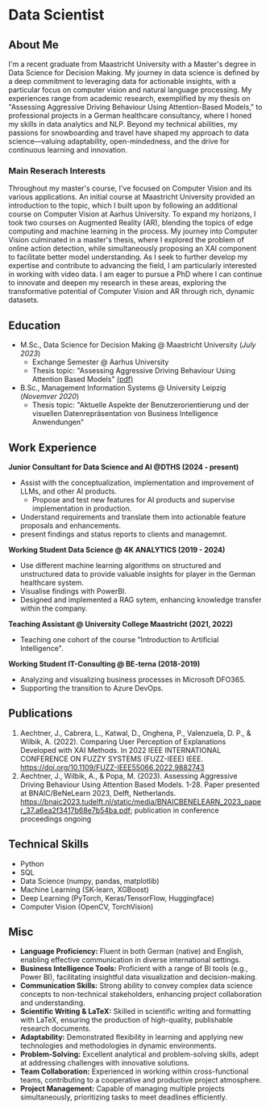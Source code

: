 # Data Scientist

## About Me
I'm a recent graduate from Maastricht University with a Master's degree in Data Science for Decision Making. My journey in data science is defined by a deep commitment to leveraging data for actionable insights, with a particular focus on computer vision and natural language processing. My experiences range from academic research, exemplified by my thesis on "Assessing Aggressive Driving Behaviour Using Attention-Based Models," to professional projects in a German healthcare consultancy, where I honed my skills in data analytics and NLP. Beyond my technical abilities, my passions for snowboarding and travel have shaped my approach to data science—valuing adaptability, open-mindedness, and the drive for continuous learning and innovation.

### Main Reserach Interests
Throughout my master's course, I've focused on Computer Vision and its various applications. An initial course at Maastricht University provided an introduction to the topic, which I built upon by following an additional course on Computer Vision at Aarhus University. To expand my horizons, I took two courses on Augmented Reality (AR), blending the topics of edge computing and machine learning in the process. My journey into Computer Vision culminated in a master's thesis, where I explored the problem of online action detection, while simultaneously proposing an XAI component to facilitate better model understanding. As I seek to further develop my expertise and contribute to advancing the field, I am particularly interested in working with video data. I am eager to pursue a PhD where I can continue to innovate and deepen my research in these areas, exploring the transformative potential of Computer Vision and AR through rich, dynamic datasets.

## Education
- M.Sc., Data Science for Decision Making @ Maastricht University (_July 2023_)
    - Exchange Semester @ Aarhus University
    - Thesis topic: "Assessing Aggressive Driving Behaviour Using Attention Based Models" [(pdf)](https://github.com/unofficial-Jona/assessing_ADB/blob/main/thesis.pdf)
- B.Sc., Management Information Systems @ University Leipzig (_Novemver 2020_)
    - Thesis topic: "Aktuelle Aspekte der Benutzerorientierung und der visuellen Datenrepräsentation von Business Intelligence Anwendungen"

## Work Experience
**Junior Consultant for Data Science and AI @DTHS (2024 - present)**
- Assist with the conceptualization, implementation and improvement of LLMs, and other AI products.
    - Propose and test new features for AI products and supervise implementation in production.
- Understand requirements and translate them into actionable feature proposals and enhancements.
- present findings and status reports to clients and managemnt.

**Working Student Data Science @ 4K ANALYTICS (2019 - 2024)**
- Use different machine learning algorithms on structured and unstructured data to provide valuable insights for player in the German healthcare system.
- Visualise findings with PowerBI.
- Designed and implemented a RAG sytem, enhancing knowledge transfer within the company.

**Teaching Assistant @ University College Maastricht (2021, 2022)**
- Teaching one cohort of the course "Introduction to Artificial Intelligence".

**Working Student IT-Consulting @ BE-terna (2018-2019)**
- Analyzing and visualizing business processes in Microsoft DFO365.
- Supporting the transition to Azure DevOps.

## Publications
1. Aechtner, J., Cabrera, L., Katwal, D., Onghena, P., Valenzuela, D. P., & Wilbik, A. (2022). Comparing User Perception of Explanations Developed with XAI Methods. In 2022 IEEE INTERNATIONAL CONFERENCE ON FUZZY SYSTEMS (FUZZ-IEEE) IEEE. https://doi.org/10.1109/FUZZ-IEEE55066.2022.9882743
2. Aechtner, J., Wilbik, A., & Popa, M. (2023). Assessing Aggressive Driving Behaviour Using Attention Based Models. 1-28. Paper presented at BNAIC/BeNeLearn 2023, Delft, Netherlands. https://bnaic2023.tudelft.nl/static/media/BNAICBENELEARN_2023_paper_37.a6ea2f3417b68e7b54ba.pdf; publication in conference proceedings ongoing

## Technical Skills
- Python
- SQL
- Data Science (numpy, pandas, matplotlib)
- Machine Learning (SK-learn, XGBoost)
- Deep Learning (PyTorch, Keras/TensorFlow, Huggingface)
- Computer Vision (OpenCV, TorchVision)

## Misc
- **Language Proficiency:** Fluent in both German (native) and English, enabling effective communication in diverse international settings.
- **Business Intelligence Tools:** Proficient with a range of BI tools (e.g., Power BI), facilitating insightful data visualization and decision-making.
- **Communication Skills:** Strong ability to convey complex data science concepts to non-technical stakeholders, enhancing project collaboration and understanding.
- **Scientific Writing & LaTeX:** Skilled in scientific writing and formatting with LaTeX, ensuring the production of high-quality, publishable research documents.
- **Adaptability:** Demonstrated flexibility in learning and applying new technologies and methodologies in dynamic environments.
- **Problem-Solving:** Excellent analytical and problem-solving skills, adept at addressing challenges with innovative solutions.
- **Team Collaboration:** Experienced in working within cross-functional teams, contributing to a cooperative and productive project atmosphere.
- **Project Management:** Capable of managing multiple projects simultaneously, prioritizing tasks to meet deadlines efficiently.
